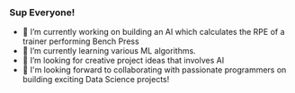 ### Sup Everyone! 

- 🔭 I’m currently working on building an AI which calculates the RPE of a trainer performing Bench Press
- 🌱 I’m currently learning various ML algorithms.
- 👯 I’m looking for creative project ideas that involves AI
- 💬 I'm looking forward to collaborating with passionate programmers on building exciting Data Science projects!



